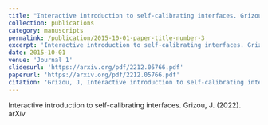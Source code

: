 ```yaml
---
title: "Interactive introduction to self-calibrating interfaces. Grizou, J. (2022). arXiv"
collection: publications
category: manuscripts
permalink: /publication/2015-10-01-paper-title-number-3
excerpt: 'Interactive introduction to self-calibrating interfaces. Grizou, J. (2022). arXiv'
date: 2015-10-01
venue: 'Journal 1'
slidesurl: 'https://arxiv.org/pdf/2212.05766.pdf'
paperurl: 'https://arxiv.org/pdf/2212.05766.pdf'
citation: 'Grizou, J, Interactive introduction to self-calibrating interfaces.'
---
```


Interactive introduction to self-calibrating interfaces. Grizou, J. (2022). arXiv

